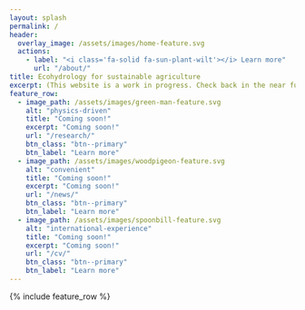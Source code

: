 ```yaml
---
layout: splash
permalink: /
header:
  overlay_image: /assets/images/home-feature.svg
  actions:
    - label: "<i class='fa-solid fa-sun-plant-wilt'></i> Learn more"
      url: "/about/"
title: Ecohydrology for sustainable agriculture
excerpt: (This website is a work in progress. Check back in the near future for new content!)
feature_row:
  - image_path: /assets/images/green-man-feature.svg
    alt: "physics-driven"
    title: "Coming soon!"
    excerpt: "Coming soon!"
    url: "/research/"
    btn_class: "btn--primary"
    btn_label: "Learn more"
  - image_path: /assets/images/woodpigeon-feature.svg
    alt: "convenient"
    title: "Coming soon!"
    excerpt: "Coming soon!"
    url: "/news/"
    btn_class: "btn--primary"
    btn_label: "Learn more"
  - image_path: /assets/images/spoonbill-feature.svg
    alt: "international-experience"
    title: "Coming soon!"
    excerpt: "Coming soon!"
    url: "/cv/"
    btn_class: "btn--primary"
    btn_label: "Learn more"
---
```


{% include feature_row %}
